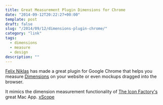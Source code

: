 ```yaml
---
title: Great Measurement Plugin Dimensions for Chrome
date: "2014-09-12T20:22:27+00:00"
template: post
draft: false
slug: "/2014/09/12/dimensions-plugin-chrome/"
category: "link"
tags:
  - dimensions
  - measure
  - design
description: ""
---
```


[Felix Niklas](http://www.twitter.com/mrflix) has made a great plugin for Google Chrome that helps you measure [Dimensions](http://felixniklas.com/dimensions/) on your website or even mockups dragged into the browser.

It mimics the dimension measurement functionality of [The Icon Factory's](http://xscopeapp.com) great Mac App. [xScope](https://itunes.apple.com/nz/app/xscope-4/id889428659?mt=12&uo=4&at=10lnRx)
